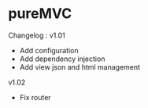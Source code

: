 # pureMVC
Changelog : 
v1.01
- Add configuration
- Add dependency injection
- Add view json and html management

v1.02
- Fix router
